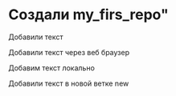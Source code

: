 # Создали my_firs_repo" 

Добавили текст

Добавили текст через веб браузер

Добавим текст локально

Добавили текст в новой ветке new